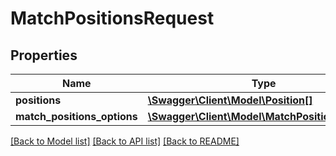 # MatchPositionsRequest

## Properties
Name | Type | Description | Notes
------------ | ------------- | ------------- | -------------
**positions** | [**\Swagger\Client\Model\Position[]**](Position.md) |  | [optional] 
**match_positions_options** | [**\Swagger\Client\Model\MatchPositionsOptions**](MatchPositionsOptions.md) |  | [optional] 

[[Back to Model list]](../../README.md#documentation-for-models) [[Back to API list]](../../README.md#documentation-for-api-endpoints) [[Back to README]](../../README.md)

